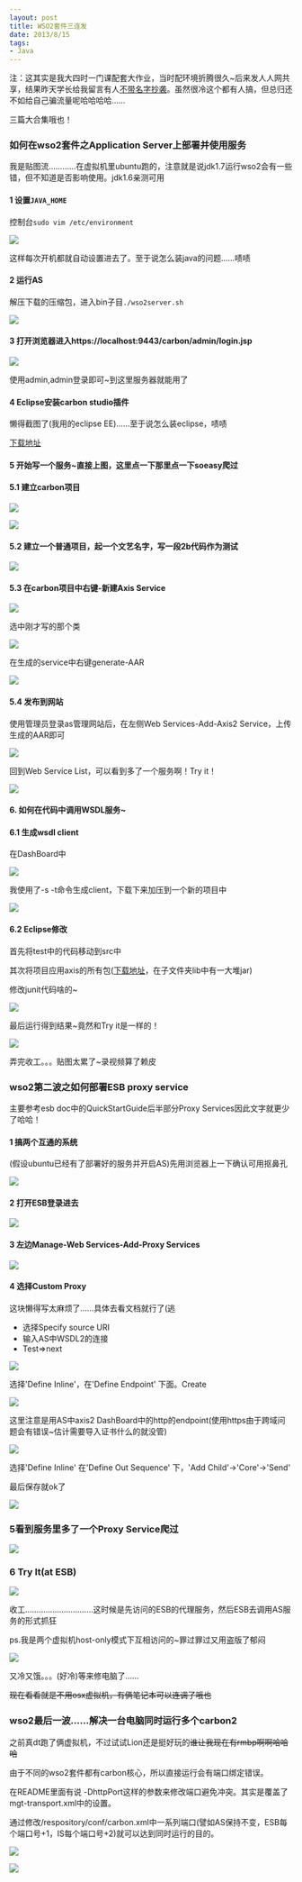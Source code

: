 ```yaml
---
layout: post
title: WSO2套件三连发
date: 2013/8/15
tags:
- Java
---
```


注：这其实是我大四时一门课配套大作业，当时配环境折腾很久~后来发人人网共享，结果昨天学长给我留言有人[不带名字抄袭](http://blog.csdn.net/xo_zhang/article/details/9200013)。虽然很冷这个都有人搞，但总归还不如给自己骗流量呢哈哈哈哈……

三篇大合集哦也！

<!--more-->

### 如何在wso2套件之Application Server上部署并使用服务

我是贴图流…………在虚拟机里ubuntu跑的，注意就是说jdk1.7运行wso2会有一些错，但不知道是否影响使用。jdk1.6亲测可用

#### 1 设置`JAVA_HOME`

控制台`sudo vim /etc/environment`

![](/images/wso2_1.1.jpg)

这样每次开机都就自动设置进去了。至于说怎么装java的问题……啧啧

#### 2 运行AS

解压下载的压缩包，进入bin子目`./wso2server.sh`

![](/images/wso2_1.2.jpg)

#### 3 打开浏览器进入https://localhost:9443/carbon/admin/login.jsp

![](/images/wso2_1.3.jpg)

使用admin,admin登录即可~到这里服务器就能用了

#### 4 Eclipse安装carbon studio插件

懒得截图了(我用的eclipse EE)……至于说怎么装eclipse，啧啧

[下载地址](http://wso2.org/downloads/carbon-studio)

#### 5 开始写一个服务~直接上图，这里点一下那里点一下soeasy爬过

#### 5.1 建立carbon项目

![](/images/wso2_1.4.jpg) 

![](/images/wso2_1.5.jpg)

#### 5.2 建立一个普通项目，起一个文艺名字，写一段2b代码作为测试

![](/images/wso2_1.6.jpg)

#### 5.3 在carbon项目中右键-新建Axis Service

![](/images/wso2_1.7.jpg)

选中刚才写的那个类

![](/images/wso2_1.8.jpg)

在生成的service中右键generate-AAR

![](/images/wso2_1.9.jpg)

#### 5.4 发布到网站

使用管理员登录as管理网站后，在左侧Web Services-Add-Axis2 Service，上传生成的AAR即可

![](/images/wso2_1.10.jpg)

回到Web Service List，可以看到多了一个服务啊！Try it！

![](/images/wso2_1.11.jpg)

#### 6. 如何在代码中调用WSDL服务~

#### 6.1 生成wsdl client

在DashBoard中

![](/images/wso2_1.12.jpg)

我使用了-s -t命令生成client，下载下来加压到一个新的项目中

![](/images/wso2_1.13.jpg)

#### 6.2 Eclipse修改

首先将test中的代码移动到src中

其次将项目应用axis的所有包([下载地址](http://axis.apache.org/axis2/java/core/download.cgi)，在子文件夹lib中有一大堆jar)

修改junit代码啥的~

![](/images/wso2_1.14.jpg)

最后运行得到结果~竟然和Try it是一样的！

![](/images/wso2_1.15.jpg)

弄完收工。。。贴图太累了~录视频算了赖皮

### wso2第二波之如何部署ESB proxy service

主要参考esb doc中的QuickStartGuide后半部分Proxy Services因此文字就更少了哈哈！

#### 1 搞两个互通的系统

(假设ubuntu已经有了部署好的服务并开启AS)先用浏览器上一下确认可用抠鼻孔

![](/images/wso2_2.1.jpg)

#### 2 打开ESB登录进去

![](/images/wso2_2.2.jpg)

#### 3 左边Manage-Web Services-Add-Proxy Services

![](/images/wso2_2.3.jpg)

#### 4 选择Custom Proxy

这块懒得写太麻烦了……具体去看文档就行了(逃

- 选择Specify source URI
- 输入AS中WSDL2的连接
- Test=>next

![](/images/wso2_2.4.jpg)

选择'Define Inline'，在'Define Endpoint' 下面。Create

![](/images/wso2_2.5.jpg)

这里注意是用AS中axis2 DashBoard中的http的endpoint(使用https由于跨域问题会有错误~估计需要导入证书什么的就没管)

![](/images/wso2_2.5.jpg)

选择'Define Inline' 在'Define Out Sequence' 下，'Add Child'->'Core'->'Send'

最后保存就ok了

![](/images/wso2_2.6.jpg)

### 5看到服务里多了一个Proxy Service爬过

![](/images/wso2_2.7.jpg)

### 6 Try It(at ESB)

![](/images/wso2_2.8.jpg)

收工…………………………这时候是先访问的ESB的代理服务，然后ESB去调用AS服务的形式抓狂

ps.我是两个虚拟机host-only模式下互相访问的~罪过罪过又用盗版了郁闷

![](/images/wso2_2.9.jpg)

又冷又饿。。。(好冷)等来修电脑了……

<del>现在看看就是不用osx虚拟机，有俩笔记本可以连调了哦也</del>

### wso2最后一波……解决一台电脑同时运行多个carbon2

之前真dt跑了俩虚拟机，不过试试Lion还是挺好玩的<del>谁让我现在有rmbp啊啊哈哈哈</del>

由于不同的wso2套件都有carbon核心，所以直接运行会有端口绑定错误。

在README里面有说 -DhttpPort这样的参数来修改端口避免冲突。其实是覆盖了mgt-transport.xml中的设置。

通过修改/respository/conf/carbon.xml中一系列端口(譬如AS保持不变，ESB每个端口号+1，IS每个端口号+2)就可以达到同时运行的目的。

![](/images/wso2_3.1.jpg)

![](/images/wso2_3.2.jpg)